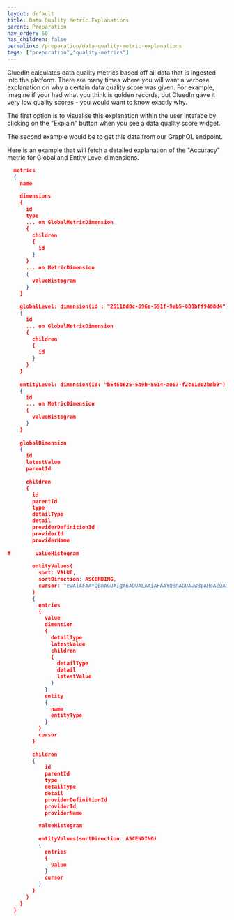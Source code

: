 ```yaml
---
layout: default
title: Data Quality Metric Explanations
parent: Preparation
nav_order: 60
has_children: false
permalink: /preparation/data-quality-metric-explanations
tags: ["preparation","quality-metrics"]
---
```



CluedIn calculates data quality metrics based off all data that is ingested into the platform. There are many times where you will want a verbose explanation on why a certain data quality score was given. For example, imagine if your had what you think is golden records, but CluedIn gave it very low quality scores - you would want to know exactly why. 

The first option is to visualise this explanation within the user inteface by clicking on the "Explain" button when you see a data quality score widget. 

The second example would be to get this data from our GraphQL endpoint. 

Here is an example that will fetch a detailed explanation of the "Accuracy" metric for Global and Entity Level dimensions.

```json
  metrics
  {
    name
    
    dimensions
    {
      id
      type
      ... on GlobalMetricDimension
      {
        children
        {
          id
        }
      }
      ... on MetricDimension
      {
        valueHistogram
      }
    }
    
    globalLevel: dimension(id : "25118d8c-696e-591f-9eb5-083bff9488d4")
    {
      id
      ... on GlobalMetricDimension
      {
        children
        {
          id
        }
      }
    }
    
    entityLevel: dimension(id: "b545b625-5a9b-5614-ae57-f2c61e02bdb9")
    {
      id
      ... on MetricDimension
      {
        valueHistogram
      }
    }
    
    globalDimension
    {
      id
      latestValue
      parentId
      
      children
      {
        id
        parentId
        type
        detailType
        detail
        providerDefinitionId
        providerId
        providerName
        
#        valueHistogram
        
        entityValues(
          sort: VALUE, 
          sortDirection: ASCENDING,
          cursor: "ewAiAFAAYQBnAGUAIgA6ADUALAAiAFAAYQBnAGUAUwBpAHoAZQAiADoAMgAwAH0A"
        )
        {
          entries
          {
            value
            dimension
            {
              detailType
              latestValue
              children
              {
                detailType
                detail
                latestValue
              }
            }
            entity
            {
              name
              entityType
            }
          }
          cursor
        }
       
        children
        {
        	id
        	parentId
        	type
        	detailType
        	detail
        	providerDefinitionId
        	providerId
        	providerName
          
          valueHistogram
          
          entityValues(sortDirection: ASCENDING)
          {
            entries
            {
              value
            }
            cursor
          }
        }
      }
    }
  }
```